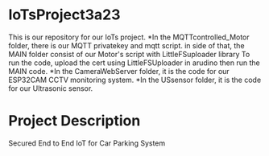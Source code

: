 # IoTsProject3a23
This is our repository for our IoTs project.
*In the MQTTcontrolled_Motor folder, there is our MQTT privatekey and mqtt script. in side of that, the MAIN folder consist of our Motor's script with LittleFSuploader library
To run the code, upload the cert using LittleFSUploader in arudino then run the MAIN code.
*In the CameraWebServer folder, it is the code for our ESP32CAM CCTV monitoring system.
*In the USsensor folder, it is the code for our Ultrasonic sensor.
# Project Description
Secured End to End IoT for Car Parking System
